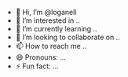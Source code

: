 - 👋 Hi, I’m @loganell
- 👀 I’m interested in ..
- 🌱 I’m currently learning ..
- 💞️ I’m looking to collaborate on ..
- 📫 How to reach me ..
- 😄 Pronouns: ...
- ⚡ Fun fact: ...

<!---
loganell/loganell is a ✨ special ✨ repository because its `README.md` (this file) appears on your GitHub profile.
You can click the Preview link to take a look at your changes.
--->
